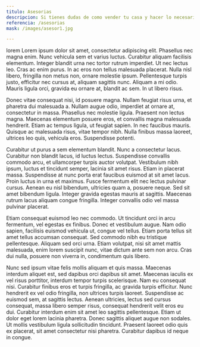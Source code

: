 ```yaml
---
titulo: Asesorias
descripcion: Si tienes dudas de como vender tu casa y hacer lo necesario para poder venderla pronto no dudes en cotizar nuestras asesorias, completamente presenciales para que tu y tu propiedad tengan la valoracion mas exacta posible, considerando una variedad de topicos.
referencia: /asesorias
mask: /images/asesor1.jpg

---
```

lorem Lorem ipsum dolor sit amet, consectetur adipiscing elit. Phasellus nec magna enim. Nunc vehicula sem et varius luctus. Curabitur aliquam facilisis elementum. Integer blandit urna nec tortor rutrum imperdiet. Ut nec lectus leo. Cras ac enim purus. In ac eros non tellus malesuada placerat. Nulla nisl libero, fringilla non metus non, ornare molestie ipsum. Pellentesque turpis justo, efficitur nec cursus at, aliquam sagittis nunc. Aliquam a mi odio. Mauris ligula orci, gravida eu ornare at, blandit ac sem. In ut libero risus.

Donec vitae consequat nisi, id posuere magna. Nullam feugiat risus urna, et pharetra dui malesuada a. Nullam augue odio, imperdiet at ornare at, consectetur in massa. Phasellus nec molestie ligula. Praesent non lectus magna. Maecenas elementum posuere eros, et convallis magna malesuada hendrerit. Etiam ac tempus ligula, ut feugiat sapien. In nec faucibus mauris. Quisque ac malesuada risus, vitae tempor nibh. Nulla finibus massa laoreet, ultrices leo quis, vehicula eros. Suspendisse potenti.

Curabitur ut purus a sem elementum blandit. Nunc a consectetur lacus. Curabitur non blandit lacus, id luctus lectus. Suspendisse convallis commodo arcu, et ullamcorper turpis auctor volutpat. Vestibulum nibh ipsum, luctus et tincidunt semper, lacinia sit amet risus. Etiam in placerat massa. Suspendisse at nunc porta erat faucibus euismod at sit amet lacus. Proin luctus in urna et maximus. Fusce fermentum elit nec lectus pulvinar cursus. Aenean eu nisl bibendum, ultricies quam a, posuere neque. Sed sit amet bibendum ligula. Integer gravida egestas mauris at sagittis. Maecenas rutrum lacus aliquam congue fringilla. Integer convallis odio vel massa pulvinar placerat.

Etiam consequat euismod leo nec commodo. Ut tincidunt orci in arcu fermentum, vel egestas ex finibus. Donec et vestibulum augue. Nam odio sapien, facilisis euismod vehicula ut, congue vel tellus. Etiam porta tellus sit amet tellus accumsan consequat. Sed commodo nibh eu tristique pellentesque. Aliquam sed orci urna. Etiam volutpat, nisi sit amet mattis malesuada, enim lorem suscipit nunc, vitae dictum ante sem non arcu. Cras dui nulla, posuere non viverra in, condimentum quis libero.

Nunc sed ipsum vitae felis mollis aliquam et quis massa. Maecenas interdum aliquet est, sed dapibus orci dapibus sit amet. Maecenas iaculis ex vel risus porttitor, interdum tempor turpis scelerisque. Nam eu consequat nisi. Curabitur finibus eros et turpis fringilla, ac gravida turpis efficitur. Nunc hendrerit ex vel odio fringilla, non ultrices turpis laoreet. Suspendisse ac euismod sem, at sagittis lectus. Aenean ultricies, lectus sed cursus consequat, massa libero semper risus, consequat hendrerit velit eros eu dui. Curabitur interdum enim sit amet leo sagittis pellentesque. Etiam ut dolor eget lorem lacinia pharetra. Donec sagittis aliquet augue non sodales. Ut mollis vestibulum ligula sollicitudin tincidunt. Praesent laoreet odio quis ex placerat, sit amet consectetur nisi pharetra. Curabitur dapibus id neque in congue.